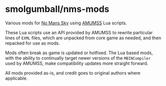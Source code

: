 # smolgumball/nms-mods

Various mods for [No Mans Sky](https://www.gog.com/en/game/no_mans_sky) using [AMUMSS](https://github.com/MetaIdea/AMUMSS-nms-auto-modbuilder-updater-modscript-system) Lua scripts.

These Lua scripts use an API provided by AMUMSS to rewrite particular lines of `EXML` files, which are unpacked from core game as needed, and then repacked for use as mods.

Mods often break as game is updated or hotfixed. The Lua based mods, with the ability to continually target newer versions of the `MBINCompiler` used by AMUMSS, make compatibility updates more straight forward.

All mods provided as-is, and credit goes to original authors where applicable.